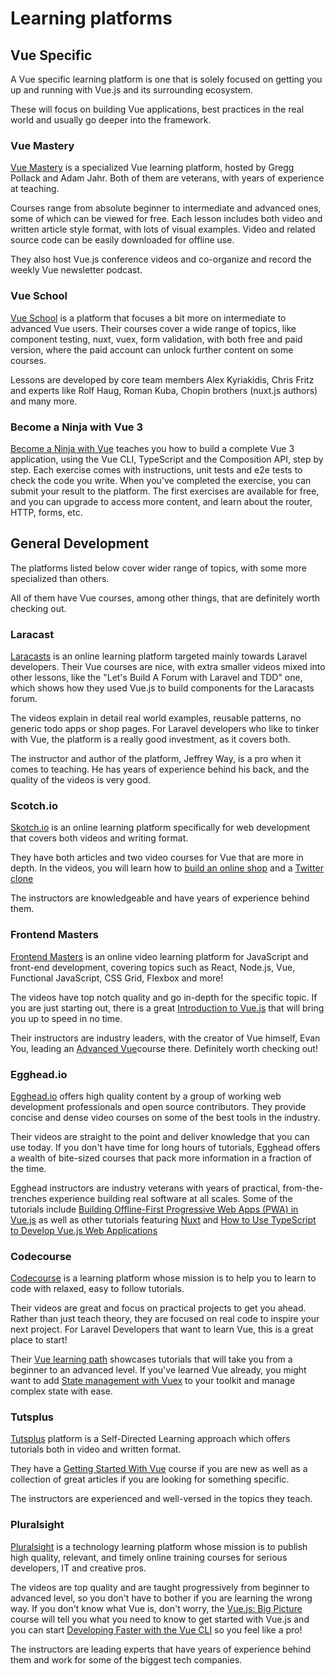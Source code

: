 # Learning platforms

## Vue Specific
A Vue specific learning platform is one that is solely focused on getting you up and running with Vue.js and its surrounding ecosystem. 

These will focus on building Vue applications, best practices in the real world and usually go deeper into the framework.

### Vue Mastery
[Vue Mastery](https://www.vuemastery.com/) is a specialized Vue learning platform, hosted by Gregg Pollack and Adam Jahr. Both of them are veterans, with years of experience at teaching.

Courses range from absolute beginner to intermediate and advanced ones, some of which can be viewed for free. Each lesson includes both video and written article style format, with lots of visual examples. Video and related source code can be easily downloaded for offline use.

They also host Vue.js conference videos and co-organize and record the weekly Vue newsletter podcast.

### Vue School
[Vue School](https://vueschool.io/) is a platform that focuses a bit more on intermediate to advanced Vue users. Their courses cover a wide range of topics, like component testing, nuxt, vuex, form validation, with both free and paid version, where the paid account can unlock further content on some courses.

Lessons are developed by core team members Alex Kyriakidis, Chris Fritz and experts like Rolf Haug, Roman Kuba, Chopin brothers (nuxt.js authors) and many more.

### Become a Ninja with Vue 3
[Become a Ninja with Vue](https://vue-exercises.ninja-squad.com/) teaches you how to build a complete Vue 3 application, using the Vue CLI, TypeScript and the Composition API, step by step.
Each exercise comes with instructions, unit tests and e2e tests to check the code you write. When you've completed the exercise, you can submit your result to the platform. The first exercises are available for free, and you can upgrade to access more content, and learn about the router, HTTP, forms, etc.

## General Development
The platforms listed below cover wider range of topics, with some more specialized than others. 

All of them have Vue courses, among other things, that are definitely worth checking out.

### Laracast
[Laracasts](https://laracasts.com/) is an online learning platform targeted mainly towards Laravel developers. Their Vue courses are nice, with extra smaller videos mixed into other lessons, like the "Let's Build A Forum with Laravel and TDD" one, which shows how they used Vue.js to build components for the Laracasts forum.

The videos explain in detail real world examples, reusable patterns, no generic todo apps or shop pages. For Laravel developers who like to tinker with Vue, the platform is a really good investment, as it covers both.

The instructor and author of the platform, Jeffrey Way, is a pro when it comes to teaching. He has years of experience behind his back, and the quality of the videos is very good.

### Scotch.io
[Skotch.io](http://scotch.io/) is an online learning platform specifically for web development that covers both videos and writing format.

They have both articles and two video courses for Vue that are more in depth. In the videos, you will learn how to [build an online shop](https://scotch.io/courses/build-an-online-shop-with-vue) and a [Twitter clone](https://scotch.io/courses/build-a-twitter-clone-with-adonis-and-vue)

The instructors are knowledgeable and have years of experience behind them.

### Frontend Masters
[Frontend Masters](https://frontendmasters.com/) is an online video learning platform for JavaScript and front-end development, covering topics such as React, Node.js, Vue, Functional JavaScript, CSS Grid, Flexbox and more!

The videos have top notch quality and go in-depth for the specific topic. If you are just starting out, there is a great [Introduction to Vue.js](https://frontendmasters.com/courses/vue/) that will bring you up to speed in no time.

Their instructors are industry leaders, with the creator of Vue himself, Evan You, leading an [Advanced Vue](https://frontendmasters.com/courses/advanced-vue/)course there. Definitely worth checking out! 

### Egghead.io
[Egghead.io](https://egghead.io/) offers high quality content by a group of working web development professionals and open source contributors. They provide concise and dense video courses on some of the best tools in the industry.

Their videos are straight to the point and deliver knowledge that you can use today. If you don't have time for long hours of tutorials, Egghead offers a wealth of bite-sized courses that pack more information in a fraction of the time.

Egghead instructors are industry veterans with years of practical, from-the-trenches experience building real software at all scales. Some of the tutorials include [Building Offline-First Progressive Web Apps (PWA) in Vue.js](https://egghead.io/courses/offline-first-progressive-web-apps-pwa-in-vue-js) as well as other tutorials featuring [Nuxt](https://egghead.io/search?query=nuxt) and [How to Use TypeScript to Develop Vue.js Web Applications](https://egghead.io/courses/use-typescript-to-develop-vue-js-web-applications)

### Codecourse
[Codecourse](https://codecourse.com) is a learning platform whose mission is to help you to learn to code with relaxed, easy to follow tutorials.

Their videos are great and focus on practical projects to get you ahead. Rather than just teach theory, they are focused on real code to inspire your next project. For Laravel Developers that want to learn Vue, this is a great place to start! 

Their [Vue learning path](https://codecourse.com/subjects/vue-js) showcases tutorials that will take you from a beginner to an advanced level. If you've learned Vue already, you might want to add [State management with Vuex](https://codecourse.com/paths/state-management-with-vuex) to your toolkit and manage complex state with ease. 

### Tutsplus
[Tutsplus](https://code.tutsplus.com/) platform is a Self-Directed Learning approach which offers tutorials both in video and written format. 

They have a [Getting Started With Vue](https://code.tutsplus.com/courses/get-started-with-vue) course if you are new as well as a collection of great articles if you are looking for something specific.

The instructors are experienced and well-versed in the topics they teach.

### Pluralsight
[Pluralsight](https://www.pluralsight.com/paths/vue) is a technology learning platform whose mission is to publish high quality, relevant, and timely online training courses for serious developers, IT and creative pros. 

The videos are top quality and are taught progressively from beginner to advanced level, so you don't have to bother if you are learning the wrong way. If you don't know what Vue is, don't worry, the [Vue.js: Big Picture](https://www.pluralsight.com/courses/vuejs-big-picture) course will tell you what you need to know to get started with Vue.js and you can start [Developing Faster with the Vue CLI](https://www.pluralsight.com/courses/vue-cli-developing-faster) so you feel like a pro!


The instructors are leading experts that have years of experience behind them and work for some of the biggest tech companies.

